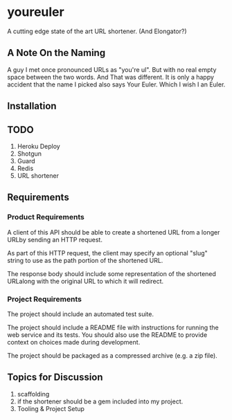 # youreuler

A cutting edge state of the art URL shortener.  (And Elongator?)

## A Note On the Naming

A guy I met once pronounced URLs as "you're ul".  But with no real empty space between the two words.  And That was different.  It is only a happy accident that the name I picked also says Your Euler.  Which I wish I an Euler.

## Installation

## TODO

1. Heroku Deploy
7. Shotgun
8. Guard
9. Redis
10. URL shortener

## Requirements

### Product Requirements

A client of this API should be able to create a shortened URL from a longer URLby sending an HTTP request.

As part of this HTTP request, the client may specify an optional "slug" string to use as the path portion of the shortened URL.

The response body should include some representation of the shortened URLalong with the original URL to which it will redirect.

### Project Requirements

The project should include an automated test suite.

The project should include a README file with instructions for running the web service and its tests. You should also use the README to provide context on choices made during development.

The project should be packaged as a compressed archive (e.g. a zip file).


## Topics for Discussion
1. scaffolding
2. if the shortener should be a gem included into my project.
3. Tooling & Project Setup
